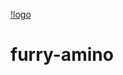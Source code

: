 [!logo](http://cm1.narvii.com/6866/01283a3f52c1968ce8bce832760798774a397a92_120.jpg)
# f u r r y - a m i n o  
  
 
